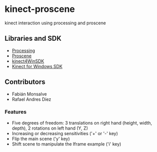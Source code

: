 # kinect-proscene
kinect interaction using processing and proscene

## Libraries and SDK
* [Processing](https://processing.org/) 
* [Proscene](https://github.com/remixlab/proscene)
* [kinect4WinSDK](https://github.com/chungbwc/Kinect4WinSDK)
* [Kinect for Windows SDK](https://www.microsoft.com/en-us/download/details.aspx?id=40278)

## Contributors
* Fabián Monsalve
* Rafael Andres Díez

### Features
* Five degrees of freedom: 3 translations on right hand (height, width, depth), 2 rotations on left hand (Y, Z)
* Increasing or decreasing sensitivities ('+' or '-' key)
* Flip the main scene ('y' key)
* Shift scene to manipulate the Iframe example ('i' key)
